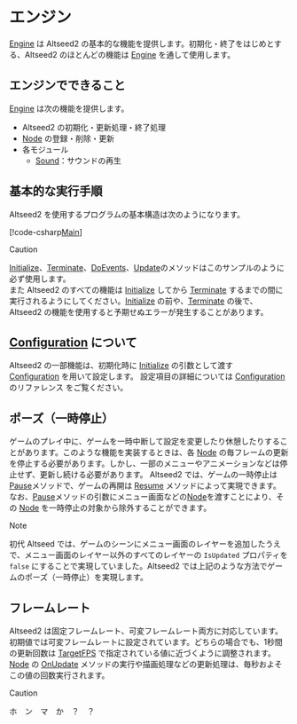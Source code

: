 # エンジン

[Engine](xref:Altseed.Engine) は Altseed2 の基本的な機能を提供します。初期化・終了をはじめとする、Altseed2 のほとんどの機能は [Engine](xref:Altseed.Engine) を通して使用します。

## エンジンでできること

[Engine](xref:Altseed.Engine) は次の機能を提供します。

* Altseed2 の初期化・更新処理・終了処理
* [Node](xref:Altseed.Node) の登録・削除・更新
* 各モジュール
  * [Sound](xref:Altseed.SoundMixer)：サウンドの再生


## 基本的な実行手順

Altseed2 を使用するプログラムの基本構造は次のようになります。

[!code-csharp[Main](../../Src/Samples/Engine/Empty.cs)]

> [!CAUTION]
> [Initialize](xref:Altseed.Engine.Initialize(System.String,System.Int32,System.Int32,Altseed.Configuration))、[Terminate](xref:Altseed.Engine.Terminate)、[DoEvents](xref:Altseed.Engine.DoEvents)、[Update](xref:Altseed.Engine.Update)のメソッドはこのサンプルのように必ず使用します。  
> また Altseed2 のすべての機能は [Initialize](xref:Altseed.Engine.Initialize(System.String,System.Int32,System.Int32,Altseed.Configuration)) してから [Terminate](xref:Altseed.Engine.Terminate) するまでの間に実行されるようにしてください。[Initialize](xref:Altseed.Engine.Initialize(System.String,System.Int32,System.Int32,Altseed.Configuration)) の前や、[Terminate](xref:Altseed.Engine.Terminate) の後で、Altseed2 の機能を使用すると予期せぬエラーが発生することがあります。

## [Configuration](xref:Altseed.Configuration) について

Altseed2 の一部機能は、初期化時に [Initialize](xref:Altseed.Engine.Initialize(System.String,System.Int32,System.Int32,Altseed.Configuration)) の引数として渡す　[Configuration](xref:Altseed.Configuration) を用いて設定します。 設定項目の詳細については [Configuration](xref:Altseed.Configuration) のリファレンス をご覧ください。

## ポーズ（一時停止）

ゲームのプレイ中に、ゲームを一時中断して設定を変更したり休憩したりすることがあります。このような機能を実装するときは、各 [Node](xref:Altseed.Node) の毎フレームの更新を停止する必要があります。しかし、一部のメニューやアニメーションなどは停止せず、更新し続ける必要があります。 
Altseed2 では、ゲームの一時停止は [Pause](xref:Altseed.Engine.Pause(Altseed.Node))メソッドで、ゲームの再開は [Resume](xref:Altseed.Engine.Resume) メソッドによって実現できます。 なお、[Pause](xref:Altseed.Engine.Pause(Altseed.Node))メソッドの引数にメニュー画面などの[Node](xref:Altseed.Node)を渡すことにより、その [Node](xref:Altseed.Node) を一時停止の対象から除外することができます。

> [!NOTE]
> 初代 Altseed では、ゲームのシーンにメニュー画面のレイヤーを追加したうえで、メニュー画面のレイヤー以外のすべてのレイヤーの `IsUpdated` プロパティを `false` にすることで実現していました。Altseed2 では上記のような方法でゲームのポーズ（一時停止）を実現します。

## フレームレート

Altseed2 は固定フレームレート、可変フレームレート両方に対応しています。初期値では可変フレームレートに設定されています。どちらの場合でも、1秒間の更新回数は [TargetFPS](xref:Altseed.Engine.TargetFPS) で指定されている値に近づくように調整されます。[Node](xref:Altseed.Node) の [OnUpdate](xref:Altseed.Node.OnUpdate) メソッドの実行や描画処理などの更新処理は、毎秒およそこの値の回数実行されます。

<!-- TODO:残り書く -->

> [!CAUTION]
> ホ　ン　マ　か　？　？
